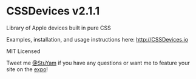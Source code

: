 CSSDevices v2.1.1
==========

Library of Apple devices built in pure CSS

Examples, installation, and usage instructions here: http://CSSDevices.io

MIT Licensed

Tweet me [@StuYam](https://twitter.com/StuYam) if you have any questions or want me to feature your site on the [expo](http://cssdevices.io/expo.html)!
